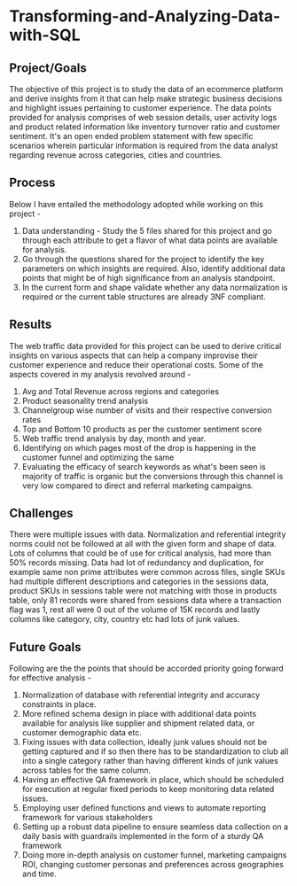 # Transforming-and-Analyzing-Data-with-SQL

## Project/Goals
The objective of this project is to study the data of an ecommerce platform and derive insights from it that can help make strategic business decisions and highlight issues pertaining to customer experience. The data points provided for analysis comprises of web session details, user activity logs and product related information like inventory turnover ratio and customer sentiment. It's an open ended problem statement with few specific scenarios wherein particular information is required from the data analyst regarding revenue across categories, cities and countries. 

## Process
Below I have entailed the methodology adopted while working on this project - 
1. Data understanding - Study the 5 files shared for this project and go through each attribute to get a flavor of what data points are available for analysis.
2. Go through the questions shared for the project to identify the key parameters on which insights are required. Also, identify additional data points that might be of high significance from an analysis standpoint.
3. In the current form and shape validate whether any data normalization is required or the current table structures are already 3NF compliant. 

## Results
The web traffic data provided for this project can be used to derive critical insights on various aspects that can help a company improvise their customer experience and reduce their operational costs. Some of the aspects covered in my analysis revolved around - 
1. Avg and Total Revenue across regions and categories
2. Product seasonality trend analysis
3. Channelgroup wise number of visits and their respective conversion rates
4. Top and Bottom 10 products as per the customer sentiment score
5. Web traffic trend analysis by day, month and year.
6. Identifying on which pages most of the drop is happening in the customer funnel and optimizing the same
7. Evaluating the efficacy of search keywords as what's been seen is majority of traffic is organic but the conversions through this channel is very low compared to direct and referral marketing campaigns.  

## Challenges 
There were multiple issues with data. Normalization and referential integrity norms could not be followed at all with the given form and shape of data. Lots of columns that could be of use for critical analysis, had more than 50% records missing. Data had lot of redundancy and duplication, for example same non prime attributes were common across files, single SKUs had multiple different descriptions and categories in the sessions data, product SKUs in sessions table were not matching with those in products table, only 81 records were shared from sessions data where a transaction flag was 1, rest all were 0 out of the volume of 15K records and lastly columns like category, city, country etc had lots of junk values.  

## Future Goals
Following are the the points that should be accorded priority going forward for effective analysis - 
1. Normalization of database with referential integrity and accuracy constraints in place.
2. More refined schema design in place with additional data points available for analysis like supplier and shipment related data, or customer demographic data etc. 
3. Fixing issues with data collection, ideally junk values should not be getting captured and if so then there has to be standardization to club all into a single category rather than having different kinds of junk values across tables for the same column.  
4. Having an effective QA framework in place, which should be scheduled for execution at regular fixed periods to keep monitoring data related issues.
5. Employing user defined functions and views to automate reporting framework for various stakeholders
6. Setting up a robust data pipeline to ensure seamless data collection on a daily basis with guardrails implemented in the form of a sturdy QA framework
7. Doing more in-depth analysis on customer funnel, marketing campaigns ROI, changing customer personas and preferences across geographies and time. 

